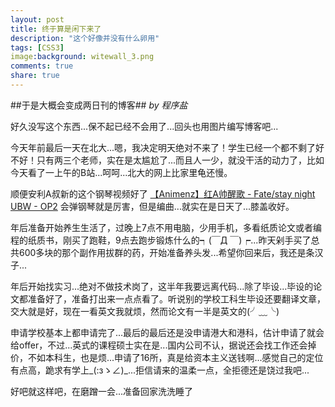 ```yaml
---
layout: post
title: 终于算是闲下来了
description: "这个好像并没有什么卵用"
tags: [CSS3]
image:background: witewall_3.png
comments: true
share: true
---
```

##于是大概会变成两日刊的博客##
*by 程序盐*

好久没写这个东西...保不起已经不会用了...回头也用图片编写博客吧...

今天年前最后一天在北大...嗯，我决定明天绝对不来了！学生已经一个都不剩了好不好！只有两三个老师，实在是太尴尬了...而且人一少，就没干活的动力了，比如今天看了一上午的B站...呵呵...北大的网上比家里龟还慢。

顺便安利A叔新的这个钢琴视频好了
[【Animenz】红A帅醒歌 - Fate/stay night UBW - OP2](http://www.bilibili.com/video/av3711394/)
会弹钢琴就是厉害，但是编曲...就实在是日天了...膝盖收好。

年后准备开始养生生活了，过晚上7点不用电脑，少用手机，多看纸质论文或者编程的纸质书，刚买了跑鞋，9点去跑步锻炼什么的┑(￣Д ￣)┍...昨天剁手买了总共600多块的那个副作用拔群的药，开始准备养头发...希望你回来后，我还是条汉子...

年后开始找实习...绝对不做技术岗了，这半年我要远离代码...除了毕设...毕设的论文都准备好了，准备打出来一点点看了。听说别的学校工科生毕设还要翻译文章，交大就是好，现在一看英文我就烦，然而论文有一半是英文的(╯﹏╰)

申请学校基本上都申请完了...最后的最后还是没申请港大和港科，估计申请了就会给offer，不过...英式的课程硕士实在是...国内公司不认，据说还会找工作还会掉价，不如本科生，也是烦...申请了16所，真是给资本主义送钱啊...感觉自己的定位有点高，跪求有学上_(:зゝ∠)_...拒信请来的温柔一点，全拒德还是饶过我吧...

好吧就这样吧，在磨蹭一会...准备回家洗洗睡了